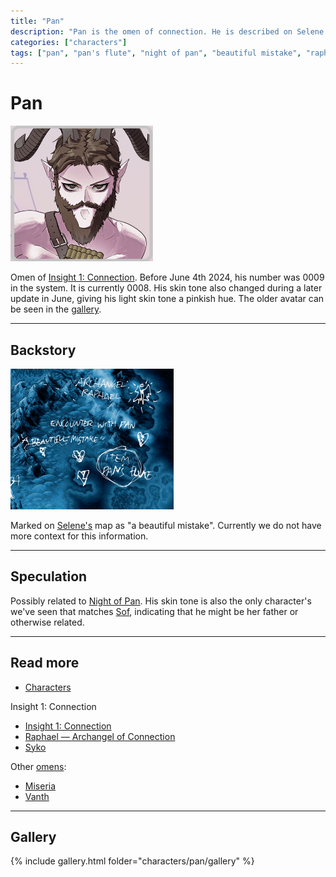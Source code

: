 ```yaml
---
title: "Pan"
description: "Pan is the omen of connection. He is described on Selene's map as a 'beautiful mistake'."
categories: ["characters"]
tags: ["pan", "pan's flute", "night of pan", "beautiful mistake", "raphael", "youtopia"]
---
```

# Pan

![Pan's avatar after turning pink](../../Resources/characters/pan/pink_pan.png)

Omen of [Insight 1: Connection](../lore/insight1-connection). Before June 4th 2024, his number was 0009 in the system. 
It is currently 0008. His skin tone also changed during a later update in June, giving his 
light skin tone a pinkish hue.
The older avatar can be seen in the [gallery](#gallery).

***

## Backstory

![Pan on Selene's map](../../Resources/lore/insights/connection/raphael-selenes-map.png)

Marked on [Selene's](selene) map as "a beautiful mistake". Currently we do not 
have more context for this information.

***

## Speculation

Possibly related to [Night of Pan](../lore/night-of-pan). His skin 
tone is also the only character's we've seen that matches [Sof](sof), indicating 
that he might be her father or otherwise related.

***

## Read more

- [Characters](../characters)

Insight 1: Connection

- [Insight 1: Connection](../lore/insight1-connection)
- [Raphael — Archangel of Connection](raphael)
- [Syko](syko)

Other [omens](../characters#omens):

- [Miseria](miseria)
- [Vanth](vanth)

***

## Gallery

{% include gallery.html folder="characters/pan/gallery" %}